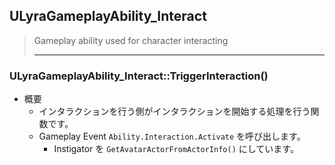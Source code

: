 ## ULyraGameplayAbility_Interact

> Gameplay ability used for character interacting
> 
> ----


### ULyraGameplayAbility_Interact::TriggerInteraction()

* 概要
	* インタラクションを行う側がインタラクションを開始する処理を行う関数です。
	* Gameplay Event `Ability.Interaction.Activate` を呼び出します。
		* Instigator を `GetAvatarActorFromActorInfo()` にしています。


<!--- ページ内のリンク --->

<!--- 自前の画像へのリンク --->

<!--- generated --->

